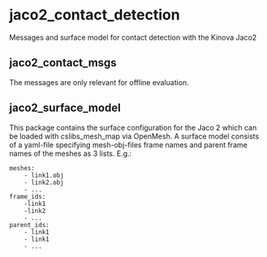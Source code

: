 # jaco2_contact_detection
Messages and surface model for contact detection with the Kinova Jaco2

## jaco2_contact_msgs
The messages are only relevant for offline evaluation.

## jaco2_surface_model
This package contains the surface configuration for the Jaco 2 which can be loaded with cslibs_mesh_map via OpenMesh.
A surface model consists of a yaml-file specifying mesh-obj-files frame names and parent frame names of the meshes as 3 lists.
E.g.:

	meshes:
		- link1.obj
		- link2.obj
		- ...
	frame_ids:
		-link1
		-link2
		- ...
	parent_ids:
		- link1
		- link1
		- ...
